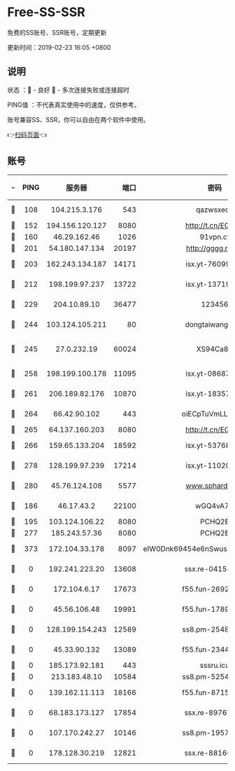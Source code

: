 # Free-SS-SSR

免费的SS账号、SSR账号，定期更新

更新时间：2019-02-23 16:05 +0800

## 说明

状态     ：🙂 - 良好 🙁 - 多次连接失败或连接超时

PING值   ：不代表真实使用中的速度，仅供参考。

账号兼容SS、SSR，你可以自由在两个软件中使用。

👉[扫码页面](https://liesauer.github.io/free-ss-ssr.github.io/)👈

## 账号

|-|PING|服务器|端口|密码|加密方式|区域|
|:----:|:----:|:-----:|-----:|:----:|:----:|:----:|
|🙂|108|104.215.3.176|543|qazwsxedc|aes-256-gcm|JP|
|🙂|152|194.156.120.127|8080|http://t.cn/EGJIyrl|rc4-md5|RU|
|🙂|160|46.29.162.46|1026|91vpn.cf|rc4-md5|RU|
|🙂|201|54.180.147.134|20197|http://gggg.rocks|chacha20|KR|
|🙂|203|162.243.134.187|14171|isx.yt-76099235|aes-256-cfb|US|
|🙂|212|198.199.97.237|13722|isx.yt-13719964|aes-256-cfb|US|
|🙂|229|204.10.89.10|36477|123456|aes-256-cfb|US|
|🙂|244|103.124.105.211|80|dongtaiwang.com|aes-256-cfb|US|
|🙂|245|27.0.232.19|60024|XS94Ca8K|xchacha20-ietf-poly1305|HK|
|🙂|258|198.199.100.178|11095|isx.yt-08687523|aes-256-cfb|US|
|🙂|261|206.189.82.176|10870|isx.yt-18357670|aes-256-cfb|SG|
|🙂|264|66.42.90.102|443|oiECpTuVmLLxk4Ts|aes-256-cfb|US|
|🙂|265|64.137.160.203|8080|http://t.cn/EGJIyrl|rc4-md5|CA|
|🙂|266|159.65.133.204|18592|isx.yt-53768973|aes-256-cfb|SG|
|🙂|278|128.199.97.239|17214|isx.yt-11020903|aes-256-cfb|SG|
|🙂|280|45.76.124.108|5577|www.sphard.com|aes-256-cfb|AU|
|🙂|186|46.17.43.2|22100|wGQ4vA7D|aes-256-gcm|RU|
|🙂|195|103.124.106.22|8080|PCHQ2E|rc4-md5|US|
|🙁|277|185.243.57.36|8080|PCHQ2E|rc4-md5|US|
|🙁|373|172.104.33.178|8097|eIW0Dnk69454e6nSwuspv9DmS201tQ0D|aes-256-cfb|SG|
|🙁|0|192.241.223.20|13608|ssx.re-04153947|aes-256-cfb|US|
|🙁|0|172.104.6.17|17673|f55.fun-26926013|aes-256-cfb|US|
|🙁|0|45.56.106.48|19991|f55.fun-17890118|aes-256-cfb|US|
|🙁|0|128.199.154.243|12589|ss8.pm-25483788|aes-256-cfb|SG|
|🙁|0|45.33.90.132|13089|f55.fun-23448160|aes-256-cfb|US|
|🙁|0|185.173.92.181|443|sssru.icu|rc4-md5|RU|
|🙁|0|213.183.48.10|10584|ss8.pm-52546050|rc4-md5|RU|
|🙁|0|139.162.11.113|18166|f55.fun-87155784|aes-256-cfb|SG|
|🙁|0|68.183.173.127|17854|ssx.re-89767953|aes-256-cfb|US|
|🙁|0|107.170.242.27|10146|ss8.pm-19577834|aes-256-cfb|US|
|🙁|0|178.128.30.219|12821|ssx.re-88166677|aes-256-cfb|SG|
